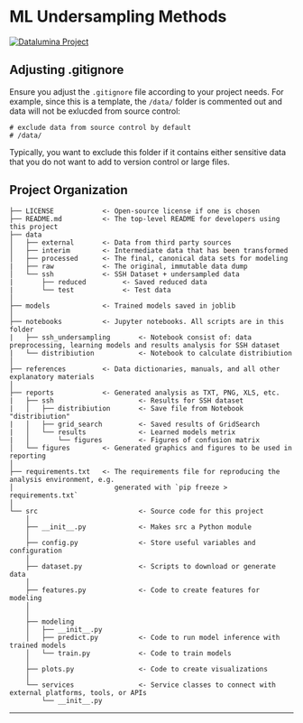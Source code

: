 # ML Undersampling Methods

<a target="_blank" href="https://datalumina.com/">
    <img src="https://img.shields.io/badge/Datalumina-Project%20Template-2856f7" alt="Datalumina Project" />
</a>

## Adjusting .gitignore

Ensure you adjust the `.gitignore` file according to your project needs. For example, since this is a template, the `/data/` folder is commented out and data will not be exlucded from source control:

```plaintext
# exclude data from source control by default
# /data/
```

Typically, you want to exclude this folder if it contains either sensitive data that you do not want to add to version control or large files.


## Project Organization

```
├── LICENSE            <- Open-source license if one is chosen
├── README.md          <- The top-level README for developers using this project
├── data
│   ├── external       <- Data from third party sources
│   ├── interim        <- Intermediate data that has been transformed
│   ├── processed      <- The final, canonical data sets for modeling
|   ├── raw            <- The original, immutable data dump
│   └── ssh            <- SSH Dataset + undersampled data
|       ├── reduced         <- Saved reduced data 
|       └── test            <- Test data
│
├── models             <- Trained models saved in joblib
│
├── notebooks          <- Jupyter notebooks. All scripts are in this folder
|   ├── ssh_undersampling       <- Notebook consist of: data preprocessing, learning models and results analysis for SSH dataset        
|   └── distribiution           <- Notebook to calculate distribiution 
│
├── references         <- Data dictionaries, manuals, and all other explanatory materials
│
├── reports            <- Generated analysis as TXT, PNG, XLS, etc.
|   ├── ssh                     <- Results for SSH dataset
|   │   ├── distribiution       <- Save file from Notebook "distribiution"
|   │   ├── grid_search         <- Saved results of GridSearch 
|   │   └── results             <- Learned models metrix
|   │       └── figures         <- Figures of confusion matrix 
│   └── figures        <- Generated graphics and figures to be used in reporting
│
├── requirements.txt   <- The requirements file for reproducing the analysis environment, e.g.
│                         generated with `pip freeze > requirements.txt`
│
└── src                         <- Source code for this project
    │
    ├── __init__.py             <- Makes src a Python module
    │
    ├── config.py               <- Store useful variables and configuration
    │
    ├── dataset.py              <- Scripts to download or generate data
    │
    ├── features.py             <- Code to create features for modeling
    │
    │    
    ├── modeling                
    │   ├── __init__.py 
    │   ├── predict.py          <- Code to run model inference with trained models          
    │   └── train.py            <- Code to train models
    │
    ├── plots.py                <- Code to create visualizations 
    │
    └── services                <- Service classes to connect with external platforms, tools, or APIs
        └── __init__.py 
```

--------